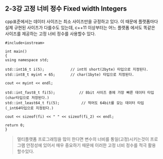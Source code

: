 ## 2-3강 고정 너비 정수 Fixed width Integers

cpp표준에서는 데이터 사이즈는 최소 사이즈만을 규정하고 있다. 이 때문에 플랫폼마다 실제 규현된 사이즈가 다를수도 있는데,
c++11 이상부터는 어느 플랫폼 에서도 똑같은 사이즈를 제공하는 고정 너비 정수를 사용할수 있다.

    #include<iostream>
	
	int main()
	{
	using namespace std;

	std::int16_t i(5);			  // int의 short(2byte) 타입으로 지정된다.
	std::int8_t myint = 65;		  // char(1byte) 타입으로 지정된다.

 	cout << myint << endl;

 	std::int_fast8_t fi(5);           // 8bit 사이즈 중에 가장 빠른 데이터 타입 (char타입으로 저장된다.)
	std::int_least64_t fi(5);          // 적어도 64bit를 갖는 데이터 타입 (_int64타입으로 지정된다.)

	cout << sizeof(fi) << " " << sizeof(fi_2) << endl;

	return 0;
	}

>멀티플랫폼 프로그래밍을 많이 한다면 변수의 너비를 통일(고정)시키는것이 프로그램 안정성에 있어서 매우 중요하기 때문에 이러한 고정 너비 정수를 적극 활용할수있다.
